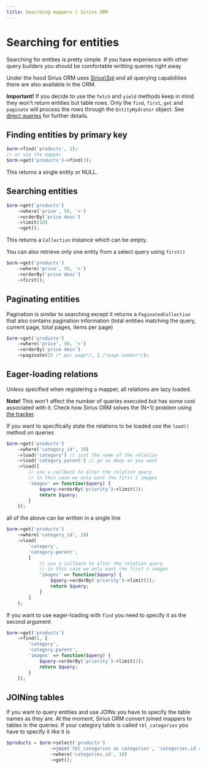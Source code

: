 ```yaml
---
title: Searching mappers | Sirius ORM
---
```


# Searching for entities

Searching for entities is pretty simple. If you have experience with other query builders you should be comfortable writting queries right away

Under the hood Sirius ORM uses [Sirius\Sql](https://www.sirius.ro/php/sirius/sql/) and all querying capabilities there are also available in the ORM. 

**Important!** If you decide to use the `fetch` and `yield` methods keep in mind they won't return entities but table rows.
Only the `find`, `first`, `get` and `paginate` will process the rows through the `EntityHydrator` object. 
See [direct queries](direct_queries.md) for further details. 

## Finding entities by primary key

```php
$orm->find('products', 1);
// or via the mapper
$orm->get('products')->find(1);
```

This returns a single entity or NULL.

## Searching entities

```php
$orm->get('products')
    ->where('price', 50, '>')
    ->orderBy('price desc')
    ->limit(10)
    ->get();
```
This returns a `Collection` instance which can be empty.

You can also retrieve only one entity from a select query using `first()`

```php
$orm->get('products')
    ->where('price', 50, '>')
    ->orderBy('price desc')
    ->first();
```


## Paginating entities

Pagination is similar to searching except it returns a `PaginatedCollection` that also contains pagination information (total entities matching the query, current page, total pages, items per page)

```php
$orm->get('products')
    ->where('price', 50, '>')
    ->orderBy('price desc')
    ->paginate(25 /* per page*/, 2 /*page number*/);
```

## Eager-loading relations

Unless specified when registering a mapper, all relations are lazy loaded. 

**Note!** This won't affect the number of queries executed but has some cost associated with it. Check how Sirius ORM solves the (N+1) problem using [the tracker](the_tracker.md).

If you want to specifically state the relations to be loaded use the `load()` method on queries

```php
$orm->get('products')
    ->where('category_id', 10)
    ->load('category') // just the name of the relation
    ->load('category.parent') // go as deep as you want
    ->load([
        // use a callback to alter the relation query
        // in this case we only want the first 2 images
        'images' => function($query) {
            $query->orderBy('priority')->limit(2);
            return $query;
        }
    ]);
```

all of the above can be written in a single line

```php
$orm->get('products')
    ->where('category_id', 10)
    ->load(
        'category',
        'category.parent',
        [
            // use a callback to alter the relation query
            // in this case we only want the first 2 images
            'images' => function($query) {
                $query->orderBy('priority')->limit(2);
                return $query;
            }
        ]
    );
```

If you want to use eager-loading with `find` you need to specify it as the second argument

```php
$orm->get('products')
    ->find(1, [
        'category',
        'category.parent',
        'images' => function($query) {
            $query->orderBy('priority')->limit(2);
            return $query;
        }
    ]);
```

## JOINing tables

If you want to query entities and use JOINs you have to specify the table names  as they are. At the moment, Sirius ORM convert joined mappers to tables in the queries. If your category table is called `tbl_categories` you have to specify it like
 it is
 
```php
$products = $orm->select('products')
                ->join('tbl_categories as categories', 'categories.id = products.id')
                ->where('categories.id', 10)
                ->get();
```